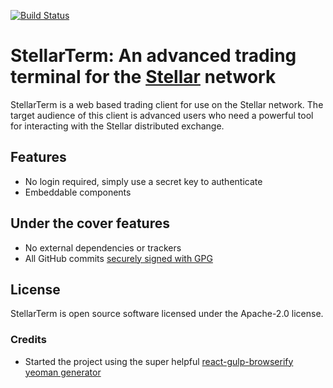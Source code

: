 [![Build Status](https://travis-ci.org/irisli/stellarterm.svg?branch=master)](https://travis-ci.org/irisli/stellarterm)

# StellarTerm: An advanced trading terminal for the [Stellar](https://www.stellar.org/) network

StellarTerm is a web based trading client for use on the Stellar network. The target audience of this client is advanced users who need a powerful tool for interacting with the Stellar distributed exchange.

## Features
- No login required, simply use a secret key to authenticate
- Embeddable components

## Under the cover features
- No external dependencies or trackers
- All GitHub commits [securely signed with GPG](https://github.com/blog/2144-gpg-signature-verification)

## License
StellarTerm is open source software licensed under the Apache-2.0 license.

### Credits
- Started the project using the super helpful [react-gulp-browserify yeoman generator](https://github.com/randylien/generator-react-gulp-browserify)
